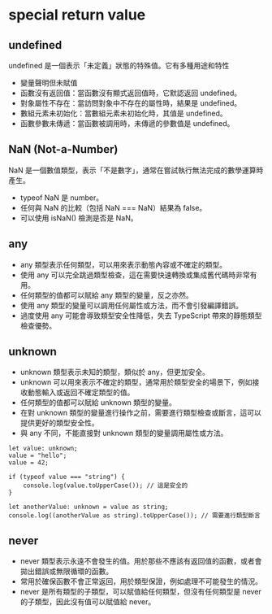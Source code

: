 # special return value

## undefined
undefined 是一個表示「未定義」狀態的特殊值。它有多種用途和特性

+ 變量聲明但未賦值
+ 函數沒有返回值：當函數沒有顯式返回值時，它默認返回 undefined。
+ 對象屬性不存在：當訪問對象中不存在的屬性時，結果是 undefined。
+ 數組元素未初始化：當數組元素未初始化時，其值是 undefined。
+ 函數參數未傳遞：當函數被調用時，未傳遞的參數值是 undefined。

## NaN (Not-a-Number)
NaN 是一個數值類型，表示「不是數字」，通常在嘗試執行無法完成的數學運算時產生。

+ typeof NaN 是 number。
+ 任何與 NaN 的比較（包括 NaN === NaN）結果為 false。
+ 可以使用 isNaN() 檢測是否是 NaN。

## any

+ any 類型表示任何類型，可以用來表示動態內容或不確定的類型。
+ 使用 any 可以完全跳過類型檢查，這在需要快速轉換或集成舊代碼時非常有用。
+ 任何類型的值都可以賦給 any 類型的變量，反之亦然。
+ 使用 any 類型的變量可以調用任何屬性或方法，而不會引發編譯錯誤。
+ 過度使用 any 可能會導致類型安全性降低，失去 TypeScript 帶來的靜態類型檢查優勢。

## unknown

+ unknown 類型表示未知的類型，類似於 any，但更加安全。
+ unknown 可以用來表示不確定的類型，通常用於類型安全的場景下，例如接收動態輸入或返回不確定類型的值。
+ 任何類型的值都可以賦給 unknown 類型的變量。
+ 在對 unknown 類型的變量進行操作之前，需要進行類型檢查或斷言，這可以提供更好的類型安全性。
+ 與 any 不同，不能直接對 unknown 類型的變量調用屬性或方法。

```
let value: unknown;
value = "hello";
value = 42;

if (typeof value === "string") {
    console.log(value.toUpperCase()); // 這是安全的
}

let anotherValue: unknown = value as string;
console.log((anotherValue as string).toUpperCase()); // 需要進行類型斷言
```

## never

+ never 類型表示永遠不會發生的值。用於那些不應該有返回值的函數，或者會拋出錯誤或無限循環的函數。
+ 常用於確保函數不會正常返回，用於類型保證，例如處理不可能發生的情況。
+ never 是所有類型的子類型，可以賦值給任何類型，但沒有任何類型是 never 的子類型，因此沒有值可以賦值給 never。
